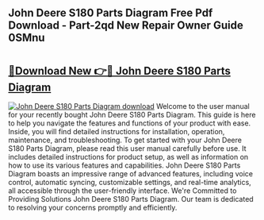 ## John Deere S180 Parts Diagram Free Pdf Download - Part-2qd New Repair Owner Guide 0SMnu

# <h2><a href="http://dfukkb6.blite.top/?on=John+Deere+S180+Parts+Diagram">🔗Download New 👉🔴 John Deere S180 Parts Diagram</a></h2>

[![John Deere S180 Parts Diagram download](https://i.imgur.com/lujVjoI.png)](http://dfukkb6.blite.top/?on=John+Deere+S180+Parts+Diagram)
Welcome to the user manual for your recently bought John Deere S180 Parts Diagram. This guide is here to help you navigate the features and functions of your product with ease. Inside, you will find detailed instructions for installation, operation, maintenance, and troubleshooting. To get started with your John Deere S180 Parts Diagram, please read this user manual carefully before use. It includes detailed instructions for product setup, as well as information on how to use its various features and capabilities. John Deere S180 Parts Diagram boasts an impressive range of advanced features, including voice control, automatic syncing, customizable settings, and real-time analytics, all accessible through the user-friendly interface. We're Committed to Providing Solutions John Deere S180 Parts Diagram. Our team is dedicated to resolving your concerns promptly and efficiently.
